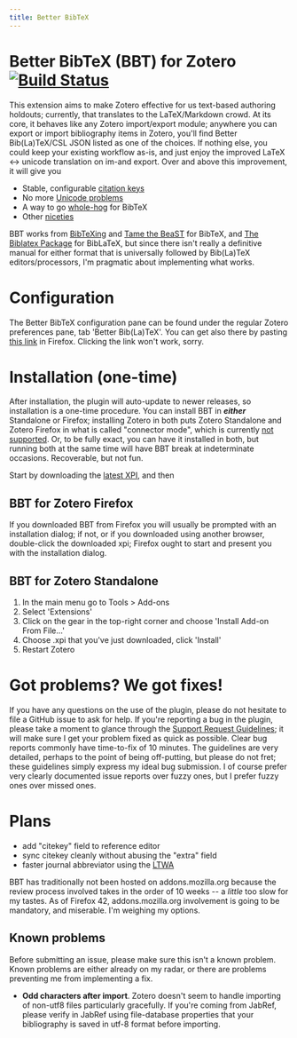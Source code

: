 ```yaml
---
title: Better BibTeX
---
```

# Better BibTeX (BBT) for Zotero [![Build Status](https://travis-ci.org/ZotPlus/zotero-better-bibtex.svg?branch=master)](https://travis-ci.org/ZotPlus/zotero-better-bibtex)

This extension aims to make Zotero effective for us text-based authoring holdouts; currently, that translates to the
LaTeX/Markdown crowd. At its core, it behaves like any Zotero import/export module; anywhere you can export or import bibliography items in Zotero, you'll find Better Bib(La)TeX/CSL JSON
listed as one of the choices. If nothing else, you could keep your existing workflow as-is, and just enjoy the improved
LaTeX &lt;-&gt; unicode translation on im-and export. Over and above this improvement, it will give you

* Stable, configurable [citation keys](citation-keys.html)
* No more [Unicode problems](unicode.html)
* A way to go [whole-hog](hardcore.html) for BibTeX
* Other [niceties](niceties.html)

BBT works from [BibTeXing](http://ctan.cs.uu.nl/biblio/bibtex/base/btxdoc.pdf) and [Tame the
BeaST](http://www.lsv.ens-cachan.fr/~markey/BibTeX/doc/ttb_en.pdf) for BibTeX, and
[The Biblatex Package](http://ctan.mirrorcatalogs.com/macros/latex/contrib/biblatex/doc/biblatex.pdf) for BibLaTeX, but
since there isn't really a definitive manual for either format that is universally followed by Bib(La)TeX
editors/processors, I'm pragmatic about implementing what works.

# Configuration

The Better BibTeX configuration pane can be found under the regular Zotero preferences pane, tab 'Better Bib(La)TeX'.
You can get also there by pasting [this link](chrome://zotero/content/preferences/preferences.xul#better-bibtex) in
Firefox. Clicking the link won't work, sorry.

# Installation (one-time)

After installation, the plugin will auto-update to newer releases, so installation is a one-time procedure. You can
install BBT in ***either*** Standalone or Firefox; installing Zotero in both puts Zotero Standalone and Zotero Firefox in
what is called "connector mode", which is currently [not
supported](https://github.com/ZotPlus/zotero-better-bibtex/issues/143). Or, to be fully exact, you can have it installed
in both, but running both at the same time will have BBT break at indeterminate occasions. Recoverable, but not fun.

Start by downloading the [latest XPI](https://github.com/ZotPlus/zotero-better-bibtex/releases/latest), and then

## BBT for Zotero Firefox

If you downloaded BBT from Firefox you will usually be prompted with an installation dialog; if not, or if you
downloaded using another browser, double-click the downloaded xpi; Firefox ought to start and present you with the installation dialog.

## BBT for Zotero Standalone

1. In the main menu go to Tools > Add-ons
2. Select 'Extensions'
3. Click on the gear in the top-right corner and choose 'Install Add-on From File...'
4. Choose .xpi that you've just downloaded, click 'Install'
5. Restart Zotero

# Got problems? We got fixes!

If you have any questions on the use of the plugin, please do not hesitate to file a GitHub issue to ask for help. If
you're reporting a bug in the plugin, please take a moment to glance through the [Support Request Guidelines](/support.html); it will
make sure I get your problem fixed as quick as possible. Clear bug reports commonly have time-to-fix of 10 minutes. The
guidelines are very detailed, perhaps to the point of being off-putting, but please do not fret; these guidelines
simply express my ideal bug submission. I of course prefer very clearly documented issue reports over fuzzy ones, but I
prefer fuzzy ones over missed ones.

# Plans

* add "citekey" field to reference editor
* sync citekey cleanly without abusing the "extra" field
* faster journal abbreviator using the [LTWA](http://www.issn.org/services/online-services/access-to-the-ltwa/)

BBT has traditionally not been hosted on addons.mozilla.org because the review process involved takes in the order of 10
weeks -- a *little* too slow for my tastes. As of Firefox 42, addons.mozilla.org involvement is going to be mandatory,
and miserable. I'm weighing my options.

## Known problems

Before submitting an issue, please make sure this isn't a known problem. Known problems are either already on my radar,
or there are problems preventing me from implementing a fix.

* **Odd characters after import**. Zotero doesn't seem to handle importing of non-utf8 files particularly gracefully. If
  you're coming from JabRef, please verify in JabRef using file-database properties that your bibliography is saved in
  utf-8 format before importing.

<script type="text/javascript">
  var xmlhttp = new XMLHttpRequest();
  xmlhttp.overrideMimeType('text/xml');
  xmlhttp.onreadystatechange = function() {
    if (xmlhttp.readyState == 4 && xmlhttp.status == 200) {
      var version = xmlhttp.responseXML.getElementsByTagNameNS('http://www.mozilla.org/2004/em-rdf#', 'version');
      if (version.length === 0) { return; }
      version = version[0].textContent;

      var download = 'https://github.com/ZotPlus/zotero-better-bibtex/releases/download/' + version + '/zotero-better-bibtex-' + version + '.xpi';
      if (window.location.hash.trim() == '#xpi') {
        window.location = download;
        return;
      }

      [].forEach.call(document.getElementsByClassName('version'), function(element) {
        switch (element.nodeName.toLowerCase()) {
          case 'a':
            element.setAttribute('href', download);
            break;
          case 'span':
            element.textContent = version;
            break;
        }
      });
    }
  };
  // xmlhttp.open('GET', 'https://github.com/ZotPlus/zotero-better-bibtex/releases/download/update.rdf/update.rdf' , true);
  xmlhttp.open('GET', 'https://crossorigin.me/https://github.com/ZotPlus/zotero-better-bibtex/releases/download/update.rdf/update.rdf' , true);
  xmlhttp.send();
</script>
